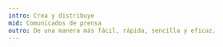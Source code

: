 ```yaml
---
intro: Crea y distribuye
mid: Comunicados de prensa
outro: De una manera más fácil, rápida, sencilla y eficaz.
---
```


